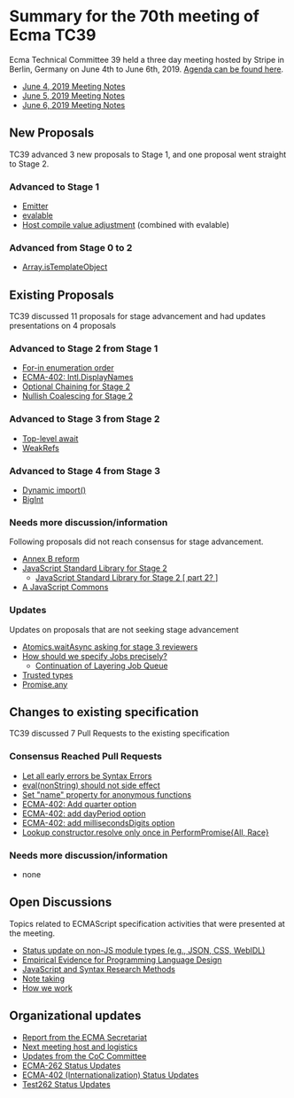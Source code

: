 # Summary for the 70th meeting of Ecma TC39

Ecma Technical Committee 39 held a three day meeting hosted by Stripe in Berlin, Germany on June 4th to June 6th, 2019. [Agenda can be found here](https://github.com/tc39/agendas/blob/master/2019/06.md).

- [June 4, 2019 Meeting Notes](june-26.md#june-4-2019-meeting-notes)
- [June 5, 2019 Meeting Notes](june-27.md#june-5-2019-meeting-notes)
- [June 6, 2019 Meeting Notes](june-28.md#june-6-2019-meeting-notes)

## New Proposals

TC39 advanced 3 new proposals to Stage 1, and one proposal went straight to Stage 2.

### Advanced to Stage 1

- [Emitter](june-5.md#emitter-for-stage-1)
- [evalable](june-5.md#evalable-for-stage-1-or-2)
- [Host compile value adjustment](june-5.md#host-compile-value-adjustment-for-stage-1-or-2) (combined with evalable)

### Advanced from Stage 0 to 2

- [Array.isTemplateObject](june-5.md#arrayistemplateobject-for-stage-1-or-2)

## Existing Proposals

TC39 discussed 11 proposals for stage advancement and had updates presentations on 4 proposals

### Advanced to Stage 2 from Stage 1

- [For-in enumeration order](june-4.md#for-in-enumeration-order-for-stage-2)
- [ECMA-402: Intl.DisplayNames](june-5.md#ecma-402-intldisplaynames)
- [Optional Chaining for Stage 2](june-5.md#optional-chaining-for-stage-2)
- [Nullish Coalescing for Stage 2](june-5.md#nullish-coalescing-for-stage-2)

### Advanced to Stage 3 from Stage 2

- [Top-level await](june-6.md#top-level-await-for-stage-3)
- [WeakRefs](june-6.md#weakrefs)

### Advanced to Stage 4 from Stage 3

- [Dynamic import()](june-4.md#dynamic-import-for-stage-4)
- [BigInt](june-4.md#bigint-to-stage-4)

### Needs more discussion/information

Following proposals did not reach consensus for stage advancement.

- [Annex B reform](june-4.md#annex-b-reform)
- [JavaScript Standard Library for Stage 2](june-4.md#javascript-standard-library-for-stage-2)
  - [JavaScript Standard Library for Stage 2 [ part 2? ]](june-5.md#javascript-standard-library-for-stage-2--part-2-)
- [A JavaScript Commons](june-5.md#a-javascript-commons)

### Updates

Updates on proposals that are not seeking stage advancement

- [Atomics.waitAsync asking for stage 3 reviewers](june-4.md#atomicswaitasync-asking-for-stage-3-reviewers)
- [How should we specify Jobs precisely?](june-4.md#how-should-we-specify-jobs-precisely)
  - [Continuation of Layering Job Queue](june-6.md#continuation-of-layering-job-queue)
- [Trusted types](june-4.md#trusted-types)
- [Promise.any](june-5.md#promiseany)

## Changes to existing specification

TC39 discussed 7 Pull Requests to the existing specification

### Consensus Reached Pull Requests

- [Let all early errors be Syntax Errors](june-4.md#let-all-early-errors-be-syntax-errors)
- [eval(nonString) should not side effect](june-4.md#evalnonstring-should-not-side-effect)
- [Set "name" property for anonymous functions](june-4.md#set-name-property-for-anonymous-functions)
- [ECMA-402: Add quarter option](june-5.md#ecma-402-add-quarter-option)
- [ECMA-402: add dayPeriod option](june-5.md#ecma-402-add-dayperiod-option)
- [ECMA-402: add millisecondsDigits option](june-5.md#ecma-402-add-millisecondsdigits-option)
- [Lookup constructor.resolve only once in PerformPromise{All, Race}](june-6.md#lookup-constructorresolve-only-once-in-performpromiseall-race)

### Needs more discussion/information

- none

## Open Discussions

Topics related to ECMAScript specification activities that were presented at the meeting.

- [Status update on non-JS module types (e.g., JSON, CSS, WebIDL)](june-5.md#status-update-on-non-js-module-types-eg-json-css-webidl)
- [Empirical Evidence for Programming Language Design](june-6.md#empirical-evidence-for-programming-language-design)
- [JavaScript and Syntax Research Methods](june-6.md#javascript-and-syntax-research-methods)
- [Note taking](june-6.md#note-taking)
- [How we work](june-6.md#how-we-work)

## Organizational updates

- [Report from the ECMA Secretariat](june-4.md#7-report-from-the-ecma-secretariat)
- [Next meeting host and logistics](june-4.md#5-next-meeting-host-and-logistics)
- [Updates from the CoC Committee](june-4.md#updates-from-the-coc-committee)
- [ECMA-262 Status Updates](june-4.md#8i-ecma-262-status-update)
- [ECMA-402 (Internationalization) Status Updates](june-4.md#8ii-ecma-402-internationalization-status-updates)
- [Test262 Status Updates](june-4.md#test262-status-updates)
